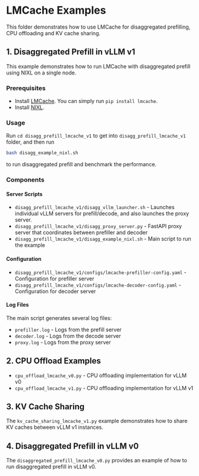 # LMCache Examples

This folder demonstrates how to use LMCache for disaggregated prefilling, CPU offloading and KV cache sharing.

## 1. Disaggregated Prefill in vLLM v1

This example demonstrates how to run LMCache with disaggregated prefill using NIXL on a single node.

### Prerequisites
- Install [LMCache](https://github.com/LMCache/LMCache). You can simply run `pip install lmcache`.
- Install [NIXL](https://github.com/ai-dynamo/nixl).

### Usage

Run
`cd disagg_prefill_lmcache_v1`
to get into `disagg_prefill_lmcache_v1` folder, and then run

```bash
bash disagg_example_nixl.sh
```

to run disaggregated prefill and benchmark the performance.

### Components

#### Server Scripts
- `disagg_prefill_lmcache_v1/disagg_vllm_launcher.sh` - Launches individual vLLM servers for prefill/decode, and also launches the proxy server.
- `disagg_prefill_lmcache_v1/disagg_proxy_server.py` - FastAPI proxy server that coordinates between prefiller and decoder
- `disagg_prefill_lmcache_v1/disagg_example_nixl.sh` - Main script to run the example

#### Configuration
- `disagg_prefill_lmcache_v1/configs/lmcache-prefiller-config.yaml` - Configuration for prefiller server
- `disagg_prefill_lmcache_v1/configs/lmcache-decoder-config.yaml` - Configuration for decoder server

#### Log Files
The main script generates several log files:
- `prefiller.log` - Logs from the prefill server
- `decoder.log` - Logs from the decode server
- `proxy.log` - Logs from the proxy server

## 2. CPU Offload Examples

- `cpu_offload_lmcache_v0.py` - CPU offloading implementation for vLLM v0
- `cpu_offload_lmcache_v1.py` - CPU offloading implementation for vLLM v1

## 3. KV Cache Sharing

The `kv_cache_sharing_lmcache_v1.py` example demonstrates how to share KV caches between vLLM v1 instances.

## 4. Disaggregated Prefill in vLLM v0

The `disaggregated_prefill_lmcache_v0.py` provides an example of how to run disaggregated prefill in vLLM v0.
